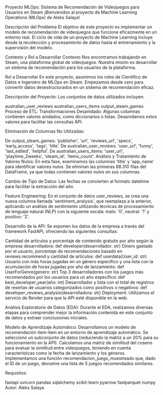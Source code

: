 Proyecto MLOps: Sistema de Recomendación de Videojuegos para Usuarios en Steam
¡Bienvenidos al proyecto de Machine Learning Operations (MLOps) de Aleks Salaya!

Descripción del Problema
El objetivo de este proyecto es implementar un modelo de recomendación de videojuegos que funcione eficazmente en un entorno real. El ciclo de vida de un proyecto de Machine Learning incluye desde la recolección y procesamiento de datos hasta el entrenamiento y la supervisión del modelo.

Contexto y Rol a Desarrollar
Contexto
Nos encontramos trabajando en Steam, una plataforma global de videojuegos. Nuestra misión es desarrollar un sistema de recomendación para los usuarios de la plataforma.

Rol a Desarrollar
En este proyecto, asumimos los roles de Científico de Datos e Ingeniero de MLOps en Steam. Empezamos desde cero para convertir datos desestructurados en un sistema de recomendación eficaz.

Descripción del Proyecto:
Los conjuntos de datos utilizados incluyen:

australian_user_reviews
australian_users_items
output_steam_games
Proceso de ETL: Transformaciones
Desanidado: Algunas columnas contienen valores anidados, como diccionarios o listas. Desanidamos estos valores para facilitar las consultas API.

Eliminación de Columnas No Utilizadas:

De output_steam_games: 'publisher', 'url', 'reviews_url', 'specs', 'early_access', 'tags', 'title'.
De australian_user_reviews: 'user_url', 'funny', 'last_edited', 'helpful'.
De australian_users_items: 'user_url', 'playtime_2weeks', 'steam_id', 'items_count'.
Análisis y Tratamiento de Valores Nulos:
En esta fase, examinamos las columnas 'title' y 'app_name' para identificar valores nulos. Se eliminan las primeras 88.310 filas del DataFrame, ya que todas contienen valores nulos en sus columnas.

Cambio de Tipo de Datos:
Las fechas se convierten al formato datetime para facilitar la extracción del año.

Feature Engineering:
En el conjunto de datos user_reviews, se crea una nueva columna llamada 'sentiment_analysis', que reemplaza a la anterior, aplicando un análisis de sentimiento utilizando técnicas de procesamiento de lenguaje natural (NLP) con la siguiente escala: malo: '0', neutral: '1' y positivo: '2'.

Desarrollo de la API:
Se exponen los datos de la empresa a través del framework FastAPI, ofreciendo las siguientes consultas:

Cantidad de artículos y porcentaje de contenido gratuito por año según la empresa desarrolladora: def developer(desarrollador: str)
Dinero gastado por el usuario, porcentaje de recomendaciones basado en reviews.recommend y cantidad de artículos: def userdata(User_id: str)
Usuario con más horas jugadas en un género específico y una lista con la acumulación de horas jugadas por año de lanzamiento: def UserForGenre(genero: str)
Top 3 desarrolladores con los juegos más recomendados por los usuarios para un año específico: def best_developer_year(año: int)
Desarrollador y lista con el total de registros de reseñas de usuarios categorizados como positivos o negativos: def developer_reviews_analysis(desarrolladora: str)
Deployment:
Utilizamos el servicio de Render para que la API esté disponible en la web.

Análisis Exploratorio de Datos (EDA):
Durante el EDA, realizamos diversas etapas para comprender mejor la información contenida en este conjunto de datos y extraer conclusiones iniciales.

Modelo de Aprendizaje Automático:
Desarrollamos un modelo de recomendación item-item en un entorno de aprendizaje automático. Se seleccionó un subconjunto de datos (reduciendo la matriz a un 20% para su funcionamiento en la API). Calculamos una matriz de similitud del coseno para evaluar la similitud entre videojuegos, teniendo en cuenta características como la fecha de lanzamiento y los géneros. Implementamos una función recomendacion_juego_muestreado que, dado el ID de un juego, devuelve una lista de 5 juegos recomendados similares.

Requisitos:

fastapi
uvicorn
pandas
sqlalchemy
scikit-learn
pyarrow
fastparquet
numpy
Autor:
Aleks Salaya